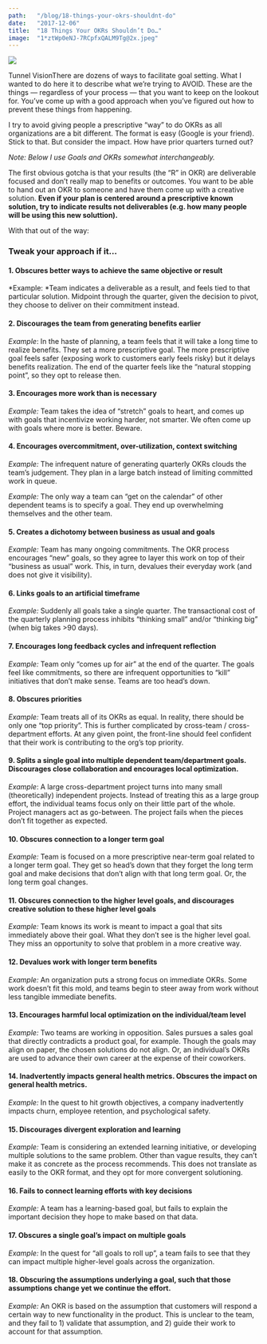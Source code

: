 ```yaml
---
path:	"/blog/18-things-your-okrs-shouldnt-do"
date:	"2017-12-06"
title:	"18 Things Your OKRs Shouldn’t Do…"
image:	"1*ztWp0eNJ-7RCpfxQALM9Tg@2x.jpeg"
---
```


![](/images/1*ztWp0eNJ-7RCpfxQALM9Tg@2x.jpeg)

Tunnel VisionThere are dozens of ways to facilitate goal setting. What I wanted to do here it to describe what we’re trying to AVOID. These are the things — regardless of your process — that you want to keep on the lookout for. You’ve come up with a good approach when you’ve figured out how to prevent these things from happening.

I try to avoid giving people a prescriptive “way” to do OKRs as all organizations are a bit different. The format is easy (Google is your friend). Stick to that. But consider the impact. How have prior quarters turned out?

*Note: Below I use Goals and OKRs somewhat interchangeably.*

The first obvious gotcha is that your results (the “R” in OKR) are deliverable focused and don’t really map to benefits or outcomes. You want to be able to hand out an OKR to someone and have them come up with a creative solution. **Even if your plan is centered around a prescriptive known solution, try to indicate results not deliverables (e.g. how many people will be using this new soluttion).**

With that out of the way:

### Tweak your approach if it…

#### **1. Obscures better ways to achieve the same objective or result**

*Example: *Team indicates a deliverable as a result, and feels tied to that particular solution. Midpoint through the quarter, given the decision to pivot, they choose to deliver on their commitment instead.

#### **2. Discourages the team from generating benefits earlier**

*Example*: In the haste of planning, a team feels that it will take a long time to realize benefits. They set a more prescriptive goal. The more prescriptive goal feels safer (exposing work to customers early feels risky) but it delays benefits realization. The end of the quarter feels like the “natural stopping point”, so they opt to release then.

#### 3. Encourages more work than is necessary

*Example:* Team takes the idea of “stretch” goals to heart, and comes up with goals that incentivize working harder, not smarter. We often come up with goals where more is better. Beware.

#### 4. Encourages overcommitment, over-utilization, context switching

*Example:* The infrequent nature of generating quarterly OKRs clouds the team’s judgement. They plan in a large batch instead of limiting committed work in queue.

*Example:* The only way a team can “get on the calendar” of other dependent teams is to specify a goal. They end up overwhelming themselves and the other team.

#### 5. Creates a dichotomy between business as usual and goals

*Example:* Team has many ongoing commitments. The OKR process encourages “new” goals, so they agree to layer this work on top of their “business as usual” work. This, in turn, devalues their everyday work (and does not give it visibility).

#### 6. Links goals to an artificial timeframe

*Example:* Suddenly all goals take a single quarter. The transactional cost of the quarterly planning process inhibits “thinking small” and/or “thinking big” (when big takes >90 days).

#### 7. Encourages long feedback cycles and infrequent reflection

*Example:* Team only “comes up for air” at the end of the quarter. The goals feel like commitments, so there are infrequent opportunities to “kill” initiatives that don’t make sense. Teams are too head’s down.

#### 8. Obscures priorities

*Example:* Team treats all of its OKRs as equal. In reality, there should be only one “top priority”. This is further complicated by cross-team / cross-department efforts. At any given point, the front-line should feel confident that their work is contributing to the org’s top priority.

#### 9. Splits a single goal into multiple dependent team/department goals. Discourages close collaboration and encourages local optimization.

*Example*: A large cross-department project turns into many small (theoretically) independent projects. Instead of treating this as a large group effort, the individual teams focus only on their little part of the whole. Project managers act as go-between. The project fails when the pieces don’t fit together as expected.

#### 10. Obscures connection to a longer term goal

*Example:* Team is focused on a more prescriptive near-term goal related to a longer term goal. They get so head’s down that they forget the long term goal and make decisions that don’t align with that long term goal. Or, the long term goal changes.

#### 11. Obscures connection to the higher level goals, and discourages creative solution to these higher level goals

*Example:* Team knows its work is meant to impact a goal that sits immediately above their goal. What they don’t see is the higher level goal. They miss an opportunity to solve that problem in a more creative way.

#### 12. Devalues work with longer term benefits

*Example:* An organization puts a strong focus on immediate OKRs. Some work doesn’t fit this mold, and teams begin to steer away from work without less tangible immediate benefits.

#### 13. Encourages harmful local optimization on the individual/team level

*Example:* Two teams are working in opposition. Sales pursues a sales goal that directly contradicts a product goal, for example. Though the goals may align on paper, the chosen solutions do not align. Or, an individual’s OKRs are used to advance their own career at the expense of their coworkers.

#### 14. Inadvertently impacts general health metrics. Obscures the impact on general health metrics.

*Example:* In the quest to hit growth objectives, a company inadvertently impacts churn, employee retention, and psychological safety.

#### 15. Discourages divergent exploration and learning

*Example:* Team is considering an extended learning initiative, or developing multiple solutions to the same problem. Other than vague results, they can’t make it as concrete as the process recommends. This does not translate as easily to the OKR format, and they opt for more convergent solutioning.

#### 16. Fails to connect learning efforts with key decisions

*Example:* A team has a learning-based goal, but fails to explain the important decision they hope to make based on that data.

#### 17. Obscures a single goal’s impact on multiple goals

*Example:* In the quest for “all goals to roll up”, a team fails to see that they can impact multiple higher-level goals across the organization.

#### 18. Obscuring the assumptions underlying a goal, such that those assumptions change yet we continue the effort.

*Example:* An OKR is based on the assumption that customers will respond a certain way to new functionality in the product. This is unclear to the team, and they fail to 1) validate that assumption, and 2) guide their work to account for that assumption.

